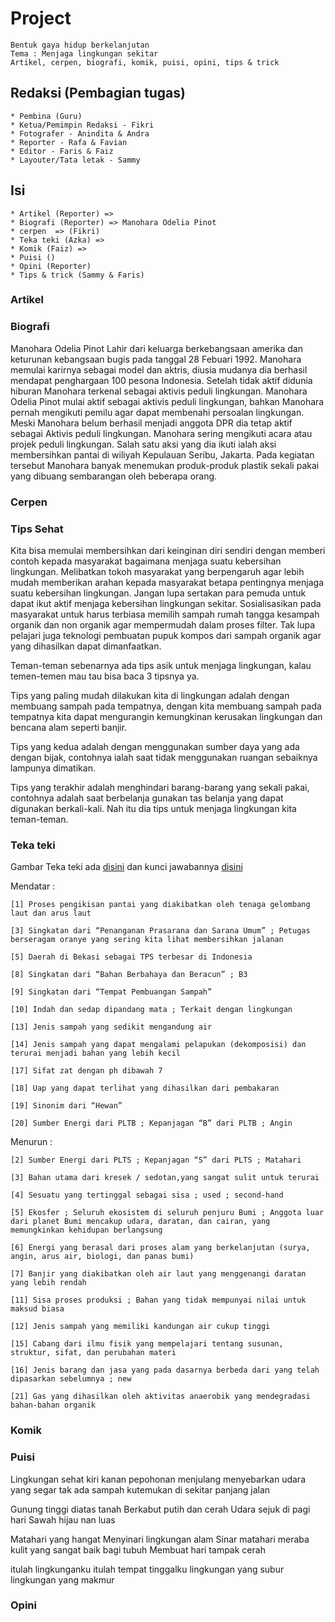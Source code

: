 # Project
    Bentuk gaya hidup berkelanjutan
    Tema : Menjaga lingkungan sekitar
    Artikel, cerpen, biografi, komik, puisi, opini, tips & trick

## Redaksi (Pembagian tugas)
    * Pembina (Guru)
    * Ketua/Pemimpin Redaksi - Fikri
    * Fotografer - Anindita & Andra
    * Reporter - Rafa & Favian
    * Editor - Faris & Faiz
    * Layouter/Tata letak - Sammy 


## Isi
    * Artikel (Reporter) => 
    * Biografi (Reporter) => Manohara Odelia Pinot
    * cerpen  => (Fikri)
    * Teka teki (Azka) => 
    * Komik (Faiz) =>
    * Puisi ()
    * Opini (Reporter)
    * Tips & trick (Sammy & Faris)


### Artikel



### Biografi
Manohara Odelia Pinot Lahir dari keluarga berkebangsaan amerika dan keturunan kebangsaan bugis pada tanggal 28 Febuari 1992. Manohara memulai karirnya sebagai model dan aktris, diusia mudanya dia berhasil mendapat penghargaan 100 pesona Indonesia. Setelah tidak aktif didunia hiburan Manohara terkenal sebagai aktivis peduli lingkungan. Manohara Odelia Pinot mulai aktif sebagai aktivis peduli lingkungan, bahkan Manohara pernah mengikuti pemilu agar dapat membenahi persoalan lingkungan. Meski Manohara belum berhasil menjadi anggota DPR dia tetap aktif sebagai Aktivis peduli lingkungan. Manohara sering mengikuti acara atau projek  peduli lingkungan. Salah satu aksi yang dia ikuti ialah aksi membersihkan pantai di wiliyah Kepulauan Seribu, Jakarta. Pada kegiatan tersebut Manohara banyak menemukan produk-produk plastik sekali pakai yang dibuang sembarangan oleh beberapa orang.


### Cerpen
<!-- Tomi, Yuda, dan Johan adalah tiga orang siswa SD Negeri Pamulang 4 yang telah berteman sejak mereka TK. Ketiga siswa tersebut sangat gemar membersihkan lingkungan sekolah. Tidak heran bila bapak / ibu guru menjadikan mereka sebagai tauladan bagi siswa yang lain. Suatu hari di bulan September, mereka sedang bermain - main di sungai selepas pulang sekolah. Mereka memang gemar mencari ikan untuk kemudian digoreng dan dijadikan lauk makan siang. Ukuran sungai yang tidak begitu besar membuat mereka mudah berjalan dari ujung ke ujung bagian sungai. Mereka menjumpai banyak sekali sampah di pinggir sungai. Mulai dari plastik, botol - botol, dll. Setelah kelelahan dan beristirahat di pinggir sungai, Tomi pun berkata kepada Yuda dan Johan tentang sampah yang banyak mereka jumpai di pinggir sungai. Mereka pun sepakat bahwa sampah yang menumpuk di sungai bisa mengakibatkan banjir saat musim hujan nanti.

Suatu pagi pada saat jam istirahat di sekolah, Tomi, Yuda, dan Johan pergi ke kantor guru. Mereka menemui Bapak Ahmad, Wali Kelas mereka. Yuda menceritakan tentang banyaknya sampah yang ada di sungai, cerita Yuda pun ditimpali dan dilengkapi oleh Tomi dan Johan. Mereka memberikan usul kepada Wali Kelas mereka untuk mengadakan acara bersih sungai pada saat acara bersih - bersih sekolah yang rutin dilakukan setiap hari Jum'at minggu ke-2 setiap bulannya. Usulan mereka pun ditanggapi dengan positif oleh Wali Kelas.

Akhirnya tibalah hari dimana acara bersih - bersih sungai itu dilaksanakan. Pada pagi hari, Kepala Sekolah memberikan arahan kepada semua siswa tentang pentingnya sebuah sungai yang bersih. Kepala Sekolah juga meminta kepada semua siswa untuk membersihkan sungai dengan sungguh - sungguh dan tak lupa Kepala Sekolah menyampaikan hal - hal yang tidak boleh dilakukan selama acara bersih - bersih sungai berlangsung. Selesai acara pengarahan, dengan berbondong - bondong dan didampingi oleh Wali Kelas, para siswa menuju ke sungai yang lokasinya tidak jauh dari sekolahan. Sesampainya di tepi sungai, Wali Kelas membagi siswa kedalam beberapa kelompok dimana setiap kelompok terdiri dari 5 orang dan ada 1 orang siswa yang menjadi ketua serta koordinator kelompok.

Acara bersih - bersih sungai  berlangsung selama 2 jam. Setelah acara bersih - bersih sungai selesai, tampak beberapa gundukan sampah yang berhasil dikumpulkan oleh para siswa. Sampah - sampah tersebut kemudian diangkut oleh truk milik Dinas Pekerjaan Umum yang memang sengaja didatangkan untuk mengangkut sampah sungai. Sungai pun kini tampak sangat bersih. Wali Kelas menjelaskan tentang arti pentingnya kebersihan sungai agar masyarakat di sekitar terbebas dari banjir saat musim hujan datang. Oleh karena itu, kita harus selalu emnjaga kebersihan lingkungan sekitar kita termasuk kebersihan sungai agar terhindar dari bahaya banjir. -->


### Tips Sehat
Kita bisa memulai membersihkan dari keinginan diri sendiri dengan memberi contoh kepada masyarakat bagaimana menjaga suatu kebersihan lingkungan. Melibatkan tokoh masyarakat yang berpengaruh agar lebih mudah memberikan arahan kepada masyarakat betapa pentingnya menjaga suatu kebersihan lingkungan. Jangan lupa sertakan para pemuda untuk dapat ikut aktif menjaga kebersihan lingkungan sekitar. Sosialisasikan pada masyarakat untuk harus terbiasa memilih sampah rumah tangga kesampah organik dan non organik agar mempermudah dalam proses filter. Tak lupa pelajari juga teknologi pembuatan pupuk kompos dari sampah organik agar yang dihasilkan dapat dimanfaatkan.

Teman-teman sebenarnya ada tips asik untuk menjaga lingkungan, kalau temen-temen mau tau bisa baca 3 tipsnya ya. 

Tips yang paling mudah dilakukan kita di lingkungan adalah dengan membuang sampah pada tempatnya, dengan kita membuang sampah pada tempatnya kita dapat mengurangin kemungkinan kerusakan lingkungan dan bencana alam seperti banjir. 

Tips yang kedua adalah dengan menggunakan sumber daya yang ada dengan bijak, contohnya ialah saat tidak menggunakan ruangan sebaiknya lampunya dimatikan. 

Tips yang terakhir adalah menghindari barang-barang yang sekali pakai, contohnya adalah saat berbelanja gunakan tas belanja yang dapat digunakan berkali-kali. Nah itu dia tips untuk menjaga lingkungan kita teman-teman.


### Teka teki
Gambar Teka teki ada [disini](img/tts-kosong.jpeg) dan kunci jawabannya [disini](img/tts-kunci-jawaban.jpeg)


Mendatar :

    [1] Proses pengikisan pantai yang diakibatkan oleh tenaga gelombang laut dan arus laut 

    [3] Singkatan dari “Penanganan Prasarana dan Sarana Umum” ; Petugas berseragam oranye yang sering kita lihat membersihkan jalanan 

    [5] Daerah di Bekasi sebagai TPS terbesar di Indonesia 

    [8] Singkatan dari “Bahan Berbahaya dan Beracun” ; B3 

    [9] Singkatan dari “Tempat Pembuangan Sampah” 

    [10] Indah dan sedap dipandang mata ; Terkait dengan lingkungan 

    [13] Jenis sampah yang sedikit mengandung air

    [14] Jenis sampah yang dapat mengalami pelapukan (dekomposisi) dan terurai menjadi bahan yang lebih kecil

    [17] Sifat zat dengan ph dibawah 7

    [18] Uap yang dapat terlihat yang dihasilkan dari pembakaran

    [19] Sinonim dari “Hewan”

    [20] Sumber Energi dari PLTB ; Kepanjagan “B” dari PLTB ; Angin

Menurun : 

    [2] Sumber Energi dari PLTS ; Kepanjagan “S” dari PLTS ; Matahari

    [3] Bahan utama dari kresek / sedotan,yang sangat sulit untuk terurai

    [4] Sesuatu yang tertinggal sebagai sisa ; used ; second-hand

    [5] Ekosfer ; Seluruh ekosistem di seluruh penjuru Bumi ; Anggota luar dari planet Bumi mencakup udara, daratan, dan cairan, yang memungkinkan kehidupan berlangsung

    [6] Energi yang berasal dari proses alam yang berkelanjutan (surya, angin, arus air, biologi, dan panas bumi)

    [7] Banjir yang diakibatkan oleh air laut yang menggenangi daratan yang lebih rendah

    [11] Sisa proses produksi ; Bahan yang tidak mempunyai nilai untuk maksud biasa

    [12] Jenis sampah yang memiliki kandungan air cukup tinggi

    [15] Cabang dari ilmu fisik yang mempelajari tentang susunan, struktur, sifat, dan perubahan materi

    [16] Jenis barang dan jasa yang pada dasarnya berbeda dari yang telah dipasarkan sebelumnya ; new

    [21] Gas yang dihasilkan oleh aktivitas anaerobik yang mendegradasi bahan-bahan organik


### Komik
### Puisi
Lingkungan sehat kiri kanan pepohonan menjulang
menyebarkan udara yang segar tak ada sampah kutemukan di sekitar panjang jalan

Gunung tinggi diatas tanah Berkabut putih dan cerah Udara sejuk di pagi hari Sawah hijau nan luas

Matahari yang hangat
Menyinari lingkungan alam
Sinar matahari meraba kulit yang sangat baik bagi tubuh
Membuat hari tampak cerah

itulah lingkunganku
itulah tempat tinggalku lingkungan yang subur lingkungan yang makmur


### Opini

